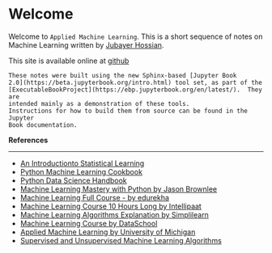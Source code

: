 # Welcome 
Welcome to `Applied Machine Learning`. This is a short sequence of notes on Machine Learning written by [Jubayer Hossian](https://jhossain.me/).

This site is available online at [github](https://hossainlab.github.io/numpy/)


```{note}
These notes were built using the new Sphinx-based [Jupyter Book
2.0](https://beta.jupyterbook.org/intro.html) tool set, as part of the
[ExecutableBookProject](https://ebp.jupyterbook.org/en/latest/).  They are
intended mainly as a demonstration of these tools.
Instructions for how to build them from source can be found in the Jupyter
Book documentation.
```


**References** <hr>
* [An Introductionto Statistical Learning](https://faculty.marshall.usc.edu/gareth-james/ISL/ISLR%20Seventh%20Printing.pdf)
* [Python Machine Learning Cookbook](https://www.oreilly.com/library/view/python-machine-learning/9781786464477/)
* [Python Data Science Handbook](https://jakevdp.github.io/PythonDataScienceHandbook/)
* [Machine Learning Mastery with Python by Jason Brownlee](https://machinelearningmastery.com/)
* [Machine Learning Full Course - by edurekha](https://youtu.be/GwIo3gDZCVQ?list=PL9ooVrP1hQOHUfd-g8GUpKI3hHOwM_9Dn)
* [Machine Learning Course 10 Hours Long by Intellipaat](https://youtu.be/uOVhmOzX4VE)
* [Machine Learning Algorithms Explanation by Simplilearn](https://www.youtube.com/playlist?list=PLEiEAq2VkUULNa6MHQAZSOBxzB6HHFXj4)
* [Machine Learning Course by DataSchool](https://www.dataschool.io/ml-courses/)
* [Applied Machine Learning by University of Michigan](https://www.coursera.org/learn/python-machine-learning)
* [Supervised and Unsupervised Machine Learning Algorithms](https://machinelearningmastery.com/supervised-and-unsupervised-machine-learning-algorithms/)
